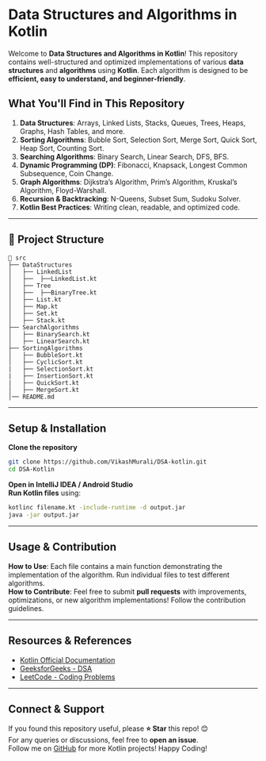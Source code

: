 # Data Structures and Algorithms in Kotlin

Welcome to **Data Structures and Algorithms in Kotlin**! This repository contains well-structured and optimized implementations of various **data structures** and **algorithms** using **Kotlin**. Each algorithm is designed to be **efficient, easy to understand, and beginner-friendly**.

## **What You'll Find in This Repository**
1. **Data Structures**: Arrays, Linked Lists, Stacks, Queues, Trees, Heaps, Graphs, Hash Tables, and more.  
2. **Sorting Algorithms**: Bubble Sort, Selection Sort, Merge Sort, Quick Sort, Heap Sort, Counting Sort.  
3. **Searching Algorithms**: Binary Search, Linear Search, DFS, BFS.  
4. **Dynamic Programming (DP)**: Fibonacci, Knapsack, Longest Common Subsequence, Coin Change.  
5. **Graph Algorithms**: Dijkstra’s Algorithm, Prim’s Algorithm, Kruskal’s Algorithm, Floyd-Warshall.  
6. **Recursion & Backtracking**: N-Queens, Subset Sum, Sudoku Solver.  
7. **Kotlin Best Practices**: Writing clean, readable, and optimized code.  

---

## 📂 **Project Structure**
```
📁 src
├── DataStructures
│   ├── LinkedList
│   ├──  ├──LinkedList.kt
│   ├── Tree
│   ├──  ├──BinaryTree.kt
│   ├── List.kt
│   ├── Map.kt
│   ├── Set.kt
│   ├── Stack.kt
├── SearchAlgorithms
│   ├── BinarySearch.kt
│   ├── LinearSearch.kt
├── SortingAlgorithms
│   ├── BubbleSort.kt
│   ├── CyclicSort.kt
|   ├── SelectionSort.kt
|   ├── InsertionSort.kt
|   ├── QuickSort.kt
│   ├── MergeSort.kt
│── README.md
```

---

## **Setup & Installation**
**Clone the repository**  
```bash
git clone https://github.com/VikashMurali/DSA-kotlin.git
cd DSA-Kotlin
```
**Open in IntelliJ IDEA / Android Studio**  
**Run Kotlin files** using:
```bash
kotlinc filename.kt -include-runtime -d output.jar
java -jar output.jar
```

---

## **Usage & Contribution**
**How to Use**: Each file contains a main function demonstrating the implementation of the algorithm. Run individual files to test different algorithms.  
**How to Contribute**: Feel free to submit **pull requests** with improvements, optimizations, or new algorithm implementations! Follow the contribution guidelines.

---

## **Resources & References**
- [Kotlin Official Documentation](https://kotlinlang.org/docs/home.html)
- [GeeksforGeeks - DSA](https://www.geeksforgeeks.org/data-structures/)
- [LeetCode - Coding Problems](https://leetcode.com/)

---

## **Connect & Support**
If you found this repository useful, please **⭐ Star** this repo! 😊  
For any queries or discussions, feel free to **open an issue**.  
Follow me on [GitHub](https://github.com/VikashMurali) for more Kotlin projects!
Happy Coding!
